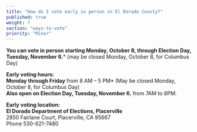 ```yaml
---
title: "How do I vote early in person in El Dorado County?"
published: true
weight: 7
section: "ways-to-vote"
priority: "Minor"
---
```


**You can vote in person starting Monday, October 8, through Election Day, Tuesday, November 6.*** 
(may be closed Monday, October 8, for Columbus Day)  

**Early voting hours:**  
**Monday through Friday** from 8 AM – 5 PM* (May be closed Monday, October 8, for Columbus Day)  
**Also open on Election Day, Tuesday, November 6**, from 7AM to 8PM.  

**Early voting location:**  
**El Dorado Department of Elections, Placerville**  
2850 Fairlane Court, Placerville, CA 95667   
Phone 530-621-7480    
